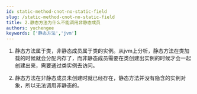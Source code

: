 ```yaml
---
id: static-method-cnot-no-static-field
slug: /static-method-cnot-no-static-field
title: 2.静态方法为什么不能调用非静态成员
authors: yuchengee
keywords: ['静态方法','jvm']
---
```


1. 静态方法属于类，非静态成员属于类的实例。从jvm上分析，静态方法在类加载的时候就会分配内存了，而非静态成员需要在类创建出实例的时候才会一起创建出来，需要通过类实例去访问。  

2. 静态方法在非静态成员未创建时就已经存在，静态方法并没有隐含的实例对象，所以无法调用非静态的。